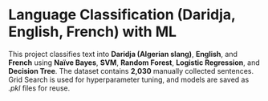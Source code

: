 # Language Classification (Daridja, English, French) with ML
This project classifies text into **Daridja (Algerian slang)**, **English**, and **French** using **Naïve Bayes**, **SVM**, **Random Forest**, **Logistic Regression**, and **Decision Tree**. The dataset contains **2,030** manually collected sentences. Grid Search is used for hyperparameter tuning, and models are saved as *.pkl* files for reuse.
